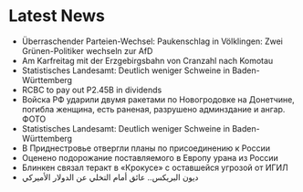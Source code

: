 # Latest News
-  Überraschender Parteien-Wechsel: Paukenschlag in Völklingen: Zwei Grünen-Politiker wechseln zur AfD
-  Am Karfreitag mit der Erzgebirgsbahn von Cranzahl nach Komotau
-  Statistisches Landesamt: Deutlich weniger Schweine in Baden-Württemberg
-  RCBC to pay out P2.45B in dividends
-  Войска РФ ударили двумя ракетами по Новогродовке на Донетчине, погибла женщина, есть раненая, разрушено админздание и ангар. ФОТО
-  Statistisches Landesamt: Deutlich weniger Schweine in Baden-Württemberg
-  В Приднестровье отвергли планы по присоединению к России
-  Оценено подорожание поставляемого в Европу урана из России
-  Блинкен связал теракт в «Крокусе» с оставшейся угрозой от ИГИЛ
-  ديون البريكس.. عائق أمام التخلي عن الدولار الأميركي
